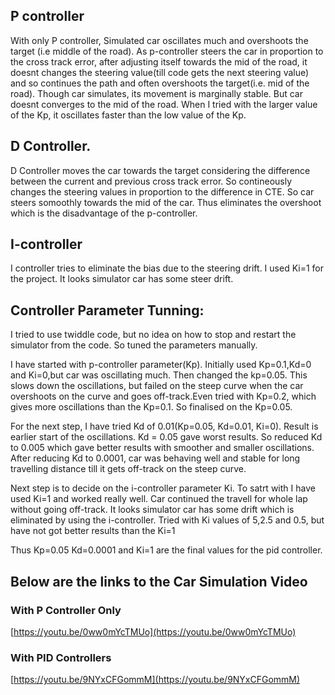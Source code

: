 ## P controller

With only P controller, Simulated car oscillates much and overshoots the target (i.e middle of the road). As p-controller steers the car in proportion to the cross track error, after adjusting itself towards the mid of the road, it doesnt changes the steering value(till code gets the next steering value) and so continues the path and often overshoots the target(i.e. mid of the road). Though car simulates, its movement is marginally stable. But car doesnt converges to the mid of the road.
When I tried with the larger value of the Kp, it oscillates faster than the low value of the Kp.


## D Controller.

D Controller moves the car towards the target considering the difference between the current and previous cross track error. So contineously changes the steering values in proportion to the difference in CTE. So car steers somoothly towards the mid of the car. Thus eliminates the overshoot which is the disadvantage of the p-controller.


## I-controller

I controller tries to eliminate the bias due to the steering drift. I used Ki=1 for the project. It looks simulator car has some steer drift.

## Controller Parameter Tunning:

I tried to use twiddle code, but no idea on how to stop and restart the simulator from the code. So tuned the parameters manually.

I have started with p-controller parameter(Kp). Initially used Kp=0.1,Kd=0 and Ki=0,but car was oscillating much. Then changed the kp=0.05. This slows down the oscillations, but failed on the steep curve when the car overshoots on the curve and goes off-track.Even tried with Kp=0.2, which gives more oscillations than the Kp=0.1. So finalised on the Kp=0.05.

For the next step, I have tried Kd of 0.01(Kp=0.05, Kd=0.01, Ki=0). Result is earlier start of the oscillations. Kd = 0.05 gave worst results. So reduced Kd to 0.005 which gave better results with smoother and smaller oscillations. After reducing Kd to 0.0001, car was behaving well and stable for long travelling distance till it gets off-track on the steep curve. 

Next step is to decide on the i-controller parameter Ki. To satrt with I have used Ki=1 and worked really well. Car continued the travell for whole lap without going off-track. It looks simulator car has some drift which is eliminated by using the i-controller. Tried with Ki values of 5,2.5 and 0.5, but have not got better results than the Ki=1

Thus Kp=0.05 Kd=0.0001 and Ki=1 are the final values for the pid controller.

## Below are the links to the Car Simulation Video
### With P Controller Only
[https://youtu.be/0ww0mYcTMUo](https://youtu.be/0ww0mYcTMUo)
### With PID Controllers
[https://youtu.be/9NYxCFGommM](https://youtu.be/9NYxCFGommM)



